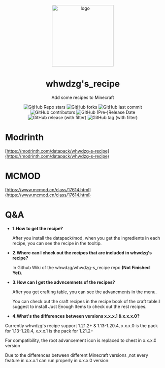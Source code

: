 <div align="center">
    <img align="center" src="https://raw.githubusercontent.com/whwdzg/whwdzg-s_recipe/main/pack.png" alt="logo" width="200">
    <h1 align="center">whwdzg's_recipe</h1>
    <p align="enter">Add some recipes to Minecraft</p>
    <img alt="GitHub Repo stars" src="https://img.shields.io/github/stars/whwdzg/whwdzg-s_recipe">
    <img alt="GitHub forks" src="https://img.shields.io/github/forks/whwdzg/whwdzg-s_recipe">
    <img alt="GitHub last commit" src="https://img.shields.io/github/last-commit/whwdzg/whwdzg-s_recipe">
    <img alt="GitHub contributors" src="https://img.shields.io/github/contributors/whwdzg/whwdzg-s_recipe">
    <img alt="GitHub (Pre-)Release Date" src="https://img.shields.io/github/release-date-pre/whwdzg/whwdzg-s_recipe">
    <img alt="GitHub release (with filter)" src="https://img.shields.io/github/v/release/whwdzg/whwdzg-s_recipe">
    <img alt="GitHub tag (with filter)" src="https://img.shields.io/github/v/tag/whwdzg/whwdzg-s_recipe">
    </br>
</div>

# Modrinth
[https://modrinth.com/datapack/whwdzg-s-recipe](https://modrinth.com/datapack/whwdzg-s-recipe)

# MCMOD
[https://www.mcmod.cn/class/17614.html](https://www.mcmod.cn/class/17614.html)

# Q&A
- **1.How to get the recipe?**

  After you install the datapack/mod, when you get the ingredients in each recipe, you can see the recipe in the tooltip.

- **2.Where can I check out the recipes that are included in whwdzg's recipe?**

  In Github Wiki of the whwdzg/whwdzg-s_recipe repo
**(Not Finished Yet)**.

- **3.How can I get the advncemnets of the recipes?**

  After you get crafting table, you can see the advancments in the menu.
  
  You can check out the craft recipes in the recipe book of the craft table.I suggest to install Just Enough Items to check out the rest recipes.

- **4.What's the differences between versions x.x.x.1 & x.x.x.0?**

 Currently whwdzg's recipe support 1.21.2+ & 1.13-1.20.4, x.x.x.0 is the pack for 1.13-1.20.4, x.x.x.1 is the pack for 1.21.2+
  
For compatibility, the root advancement icon is replaced to chest in x.x.x.0 version

Due to the differences between different Minecraft versions ,not every feature in x.x.x.1 can run properly in x.x.x.0 version
